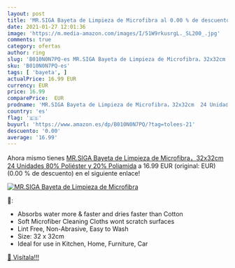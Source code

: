 ```yaml
---
layout: post
title: 'MR.SIGA Bayeta de Limpieza de Microfibra al 0.00 % de descuento'
date: 2021-01-27 12:01:36
image: 'https://m.media-amazon.com/images/I/51W9rkusrgL._SL200_.jpg'
comments: true
category: ofertas
author: ring
slug: 'B010N0N7PQ-es MR.SIGA Bayeta de Limpieza de Microfibra，32x32cm 24...'
sku: 'B010N0N7PQ-es'
tags: [ 'bayeta', ]
actualPrice: 16.99 EUR
currency: EUR
price: 16.99
comparePrice:  EUR
prodname: 'MR.SIGA Bayeta de Limpieza de Microfibra，32x32cm  24 Unidades  80% Poliéster y 20% Poliamida'
country: 'es'
flag: '🇪🇸'
buyurl: 'https://www.amazon.es/dp/B010N0N7PQ/?tag=tolees-21'
descuento: '0.00'
average: '16.99'
---
```


Ahora mismo tienes [MR.SIGA Bayeta de Limpieza de Microfibra，32x32cm  24 Unidades  80% Poliéster y 20% Poliamida](https://www.amazon.es/dp/B010N0N7PQ/?tag=tolees-21) a 16.99 EUR (original:  EUR) (0.00 %  de descuento) en el siguiente enlace!

[![MR.SIGA Bayeta de Limpieza de Microfibra](https://m.media-amazon.com/images/I/51W9rkusrgL._SL200_.jpg)](https://www.amazon.es/dp/B010N0N7PQ/?tag=tolees-21)

🔎:

- Absorbs water more & faster and dries faster than Cotton
- Soft Microfiber Cleaning Cloths wont scratch surfaces
- Lint Free, Non-Abrasive, Easy to Wash
- Size: 32 x 32cm
- Ideal for use in Kitchen, Home, Furniture, Car

[🛒 Visítala!!!](https://www.amazon.es/dp/B010N0N7PQ/?tag=tolees-21)
